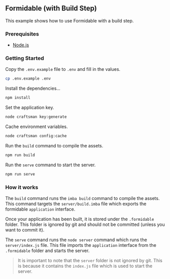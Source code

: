 ## Formidable (with Build Step)

This example shows how to use Formidable with a build step.

### Prerequisites

- [Node.js](https://nodejs.org/en/)

### Getting Started

Copy the `.env.example` file to `.env` and fill in the values.

```bash
cp .env.example .env
```

Install the dependencies...

```bash
npm install
```

Set the application key.

```bash
node craftsman key:generate
```

Cache environment variables.

```bash
node craftsman config:cache
```

Run the `build` command to compile the assets.

```bash
npm run build
```

Run the `serve` command to start the server.

```bash
npm run serve
```

### How it works

The `build` command runs the `imba build` command to compile the assets. This command targets the `server/build.imba` file which exports the formidable `application` interface.

Once your application has been built, it is stored under the `.formidable` folder. This folder is ignored by git and should not be committed (unless you want to commit it).

The `serve` command runs the `node server` command which runs the `server/index.js` file. This file imports the `application` interface from the `.formidable` folder and starts the server.

> It is important to note that the `server` folder is not ignored by git. This is because it contains the `index.js` file which is used to start the server.
